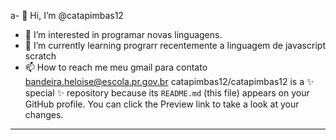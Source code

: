 a- 👋 Hi, I’m @catapimbas12
- 👀 I’m interested in  programar novas linguagens.
- 🌱 I’m currently learning prograrr  recentemente a linguagem de  javascript scratch
- 📫 How to reach me  meu gmail  para contato  bandeira.heloise@escola.pr.gov.br
catapimbas12/catapimbas12 is a ✨ special ✨ repository because its `README.md` (this file) appears on your GitHub profile.
You can click the Preview link to take a look at your changes.
---

